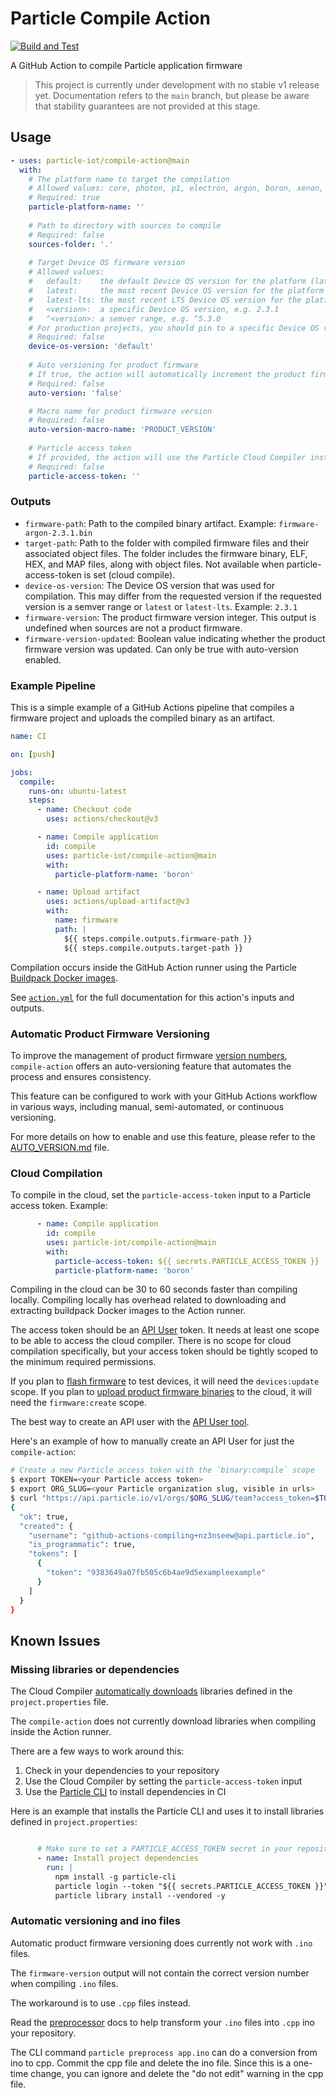 # Particle Compile Action
[![Build and Test](https://github.com/particle-iot/compile-action/actions/workflows/test.yml/badge.svg)](https://github.com/particle-iot/compile-action/actions/workflows/test.yml)

A GitHub Action to compile Particle application firmware

> This project is currently under development with no stable v1 release yet. 
  Documentation refers to the `main` branch, but please be aware that stability guarantees are not provided at this stage.

## Usage

```yaml
- uses: particle-iot/compile-action@main
  with:
    # The platform name to target the compilation
    # Allowed values: core, photon, p1, electron, argon, boron, xenon, esomx, bsom, b5som, tracker, trackerm, p2, muon
    # Required: true
    particle-platform-name: ''
      
    # Path to directory with sources to compile
    # Required: false
    sources-folder: '.'
      
    # Target Device OS firmware version
    # Allowed values:
    #   default:    the default Device OS version for the platform (latest LTS when available, otherwise latest)
    #   latest:     the most recent Device OS version for the platform
    #   latest-lts: the most recent LTS Device OS version for the platform
    #   <version>:  a specific Device OS version, e.g. 2.3.1
    #   ^<version>: a semver range, e.g. ^5.3.0
    # For production projects, you should pin to a specific Device OS version or semver range, e.g. ^4.0.0
    # Required: false
    device-os-version: 'default'
      
    # Auto versioning for product firmware
    # If true, the action will automatically increment the product firmware version. See AUTO_VERSION.md for more details.
    # Required: false
    auto-version: 'false'

    # Macro name for product firmware version
    # Required: false
    auto-version-macro-name: 'PRODUCT_VERSION'
    
    # Particle access token
    # If provided, the action will use the Particle Cloud Compiler instead of compiling within the GitHub Action runner
    # Required: false
    particle-access-token: ''
```

### Outputs

* `firmware-path`: Path to the compiled binary artifact. Example: `firmware-argon-2.3.1.bin`
* `target-path`: Path to the folder with compiled firmware files and their associated object files. The folder includes the firmware binary, ELF, HEX, and MAP files, along with object files. Not available when particle-access-token is set (cloud compile).
* `device-os-version`: The Device OS version that was used for compilation. This may differ from the requested version if the requested version is a semver range or `latest` or `latest-lts`. Example: `2.3.1`
* `firmware-version`: The product firmware version integer. This output is undefined when sources are not a product firmware.
* `firmware-version-updated`: Boolean value indicating whether the product firmware version was updated. Can only be true with auto-version enabled.

### Example Pipeline

This is a simple example of a GitHub Actions pipeline that compiles a firmware project and uploads the compiled binary as an artifact.

```yaml
name: CI

on: [push]

jobs:
  compile:
    runs-on: ubuntu-latest
    steps:
      - name: Checkout code
        uses: actions/checkout@v3

      - name: Compile application
        id: compile
        uses: particle-iot/compile-action@main
        with:
          particle-platform-name: 'boron'

      - name: Upload artifact
        uses: actions/upload-artifact@v3
        with:
          name: firmware
          path: |
            ${{ steps.compile.outputs.firmware-path }}
            ${{ steps.compile.outputs.target-path }}
```

Compilation occurs inside the GitHub Action runner using the Particle [Buildpack Docker images](https://github.com/particle-iot/firmware-buildpack-builder).

See [`action.yml`](action.yml) for the full documentation for this action's inputs and outputs.

### Automatic Product Firmware Versioning

To improve the management of product firmware [version numbers](https://docs.particle.io/reference/device-os/api/macros/product_version/), `compile-action` offers an auto-versioning feature that automates the process and ensures consistency.

This feature can be configured to work with your GitHub Actions workflow in various ways, including manual, semi-automated, or continuous versioning.

For more details on how to enable and use this feature, please refer to the [AUTO_VERSION.md](./AUTO_VERSION.md) file.

### Cloud Compilation

To compile in the cloud, set the `particle-access-token` input to a Particle access token. Example:

```yaml
      - name: Compile application
        id: compile
        uses: particle-iot/compile-action@main
        with:
          particle-access-token: ${{ secrets.PARTICLE_ACCESS_TOKEN }}
          particle-platform-name: 'boron'
```

Compiling in the cloud can be 30 to 60 seconds faster than compiling locally. 
Compiling locally has overhead related to downloading and extracting buildpack Docker images to the Action runner.

The access token should be an [API User](https://docs.particle.io/getting-started/cloud/cloud-api/#api-users) token.
It needs at least one scope to be able to access the cloud compiler.
There is no scope for cloud compilation specifically, but your access token should be tightly scoped to the minimum required permissions.

If you plan to [flash firmware](https://github.com/particle-iot/flash-device-action) to test devices, it will need the `devices:update` scope.
If you plan to [upload product firmware binaries](https://github.com/particle-iot/firmware-upload-action) to the cloud, it will need the `firmware:create` scope.

The best way to create an API user with the [API User tool](https://docs.particle.io/getting-started/cloud/cloud-api/#api-users).

Here's an example of how to manually create an API User for just the `compile-action`:

```bash
# Create a new Particle access token with the `binary:compile` scope
$ export TOKEN=<your Particle access token>
$ export ORG_SLUG=<your Particle organization slug, visible in urls>
$ curl "https://api.particle.io/v1/orgs/$ORG_SLUG/team?access_token=$TOKEN" -H "Content-Type: application/json" -d '{ "friendly_name": "GitHub Actions Compiling", "scopes": [ "binary:compile" ] }'
{
  "ok": true,
  "created": {
    "username": "github-actions-compiling+nz3nseew@api.particle.io",
    "is_programmatic": true,
    "tokens": [
      {
        "token": "9383649a07fb505c6b4ae9d5exampleexample"
      }
    ]
  }
}
```


## Known Issues

### Missing libraries or dependencies

The Cloud Compiler [automatically downloads](https://docs.particle.io/firmware/best-practices/libraries/#cloud-vs-local-compiles)
libraries defined in the `project.properties` file. 

The `compile-action` does not currently download libraries when compiling inside the Action runner.

There are a few ways to work around this:
1. Check in your dependencies to your repository
1. Use the Cloud Compiler by setting the `particle-access-token` input
1. Use the [Particle CLI](https://docs.particle.io/tutorials/developer-tools/cli/) to install dependencies in CI

Here is an example that installs the Particle CLI and uses it to install libraries defined in `project.properties`:

```yaml

      # Make sure to set a PARTICLE_ACCESS_TOKEN secret in your repository
      - name: Install project dependencies
        run: |
          npm install -g particle-cli
          particle login --token "${{ secrets.PARTICLE_ACCESS_TOKEN }}"
          particle library install --vendored -y 
```

### Automatic versioning and ino files

Automatic product firmware versioning does currently not work with `.ino` files. 

The `firmware-version` output will not contain the correct version number when compiling `.ino` files.

The workaround is to use `.cpp` files instead.

Read the [preprocessor](https://docs.particle.io/reference/device-os/api/preprocessor/preprocessor/) docs
to help transform your `.ino` files into `.cpp` ino your repository. 

The CLI command `particle preprocess app.ino` can do a conversion from ino to cpp. Commit the cpp file and delete the ino file. 
Since this is a one-time change, you can ignore and delete the "do not edit" warning in the cpp file.
